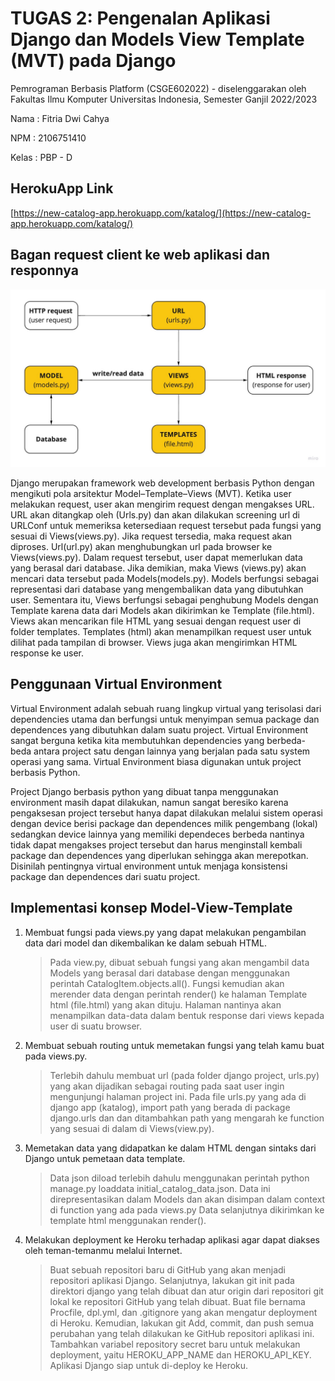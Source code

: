 # TUGAS 2: Pengenalan Aplikasi Django dan Models View Template (MVT) pada Django

Pemrograman Berbasis Platform (CSGE602022) - diselenggarakan oleh Fakultas Ilmu Komputer Universitas Indonesia, Semester Ganjil 2022/2023

Nama : Fitria Dwi Cahya

NPM : 2106751410

Kelas : PBP - D

## HerokuApp Link

[https://new-catalog-app.herokuapp.com/katalog/](https://new-catalog-app.herokuapp.com/katalog/)

## Bagan request client ke web aplikasi dan responnya

![Bagan](images/Bagan.jpg "bagan-image")

Django merupakan framework web development berbasis Python dengan mengikuti pola arsitektur Model–Template–Views (MVT). Ketika user melakukan request, user akan mengirim request dengan mengakses URL. URL akan ditangkap oleh (Urls.py) dan akan dilakukan screening url di URLConf untuk memeriksa ketersediaan request tersebut pada fungsi yang sesuai di Views(views.py). Jika request tersedia, maka request akan diproses. Url(url.py) akan menghubungkan url pada browser ke Views(views.py). Dalam request tersebut, user dapat memerlukan data yang berasal dari database. Jika demikian, maka Views (views.py) akan mencari data tersebut pada Models(models.py). Models berfungsi sebagai representasi dari database yang mengembalikan data yang dibutuhkan user. Sementara itu, Views berfungsi sebagai penghubung Models dengan Template karena data dari Models akan dikirimkan ke Template (file.html). Views akan mencarikan file HTML yang sesuai dengan request user di folder templates. Templates (html) akan menampilkan request user untuk dilihat pada tampilan di browser. Views juga akan mengirimkan HTML response ke user.

## Penggunaan Virtual Environment

Virtual Environment adalah sebuah ruang lingkup virtual yang terisolasi dari dependencies utama dan berfungsi untuk menyimpan semua package dan dependences yang dibutuhkan dalam suatu project. Virtual Environment sangat berguna ketika kita membutuhkan dependencies yang berbeda-beda antara project satu dengan lainnya yang berjalan pada satu system operasi yang sama. Virtual Environment biasa digunakan untuk project berbasis Python.

Project Django berbasis python yang dibuat tanpa menggunakan environment masih dapat dilakukan, namun sangat beresiko karena pengaksesan project tersebut hanya dapat dilakukan melalui sistem operasi dengan device berisi package dan dependences milik pengembang (lokal) sedangkan device lainnya yang memiliki dependeces berbeda nantinya tidak dapat mengakses project tersebut dan harus menginstall kembali package dan dependences yang diperlukan sehingga akan merepotkan. Disinilah pentingnya virtual environment untuk menjaga konsistensi package dan dependences dari suatu project.

## Implementasi konsep Model-View-Template

1. Membuat fungsi pada views.py yang dapat melakukan pengambilan data dari model dan dikembalikan ke dalam sebuah HTML.
   > Pada view.py, dibuat sebuah fungsi yang akan mengambil data Models yang berasal dari database dengan menggunakan perintah CatalogItem.objects.all(). Fungsi kemudian akan merender data dengan perintah render() ke halaman Template html (file.html) yang akan dituju. Halaman nantinya akan menampilkan data-data dalam bentuk response dari views kepada user di suatu browser.
2. Membuat sebuah routing untuk memetakan fungsi yang telah kamu buat pada views.py.
   > Terlebih dahulu membuat url (pada folder django project, urls.py) yang akan dijadikan sebagai routing pada saat user ingin mengunjungi halaman project ini. Pada file urls.py yang ada di django app (katalog), import path yang berada di package django.urls dan dan ditambahkan path yang mengarah ke function yang sesuai di dalam di Views(view.py).
3. Memetakan data yang didapatkan ke dalam HTML dengan sintaks dari Django untuk pemetaan data template.

   > Data json diload terlebih dahulu menggunakan perintah python manage.py loaddata initial_catalog_data.json. Data ini direpresentasikan dalam Models dan akan disimpan dalam context di function yang ada pada views.py Data selanjutnya dikirimkan ke template html menggunakan render().

4. Melakukan deployment ke Heroku terhadap aplikasi agar dapat diakses oleh teman-temanmu melalui Internet.
   > Buat sebuah repositori baru di GitHub yang akan menjadi repositori aplikasi Django. Selanjutnya, lakukan git init pada direktori django yang telah dibuat dan atur origin dari repositori git lokal ke repositori GitHub yang telah dibuat. Buat file bernama Procfile, dpl.yml, dan .gitignore yang akan mengatur deployment di Heroku. Kemudian, lakukan git Add, commit, dan push semua perubahan yang telah dilakukan ke GitHub repositori aplikasi ini. Tambahkan variabel repository secret baru untuk melakukan deployment, yaitu HEROKU_APP_NAME dan HEROKU_API_KEY. Aplikasi Django siap untuk di-deploy ke Heroku.
